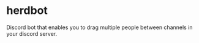 # herdbot
Discord bot that enables you to drag multiple people between channels in your discord server.
